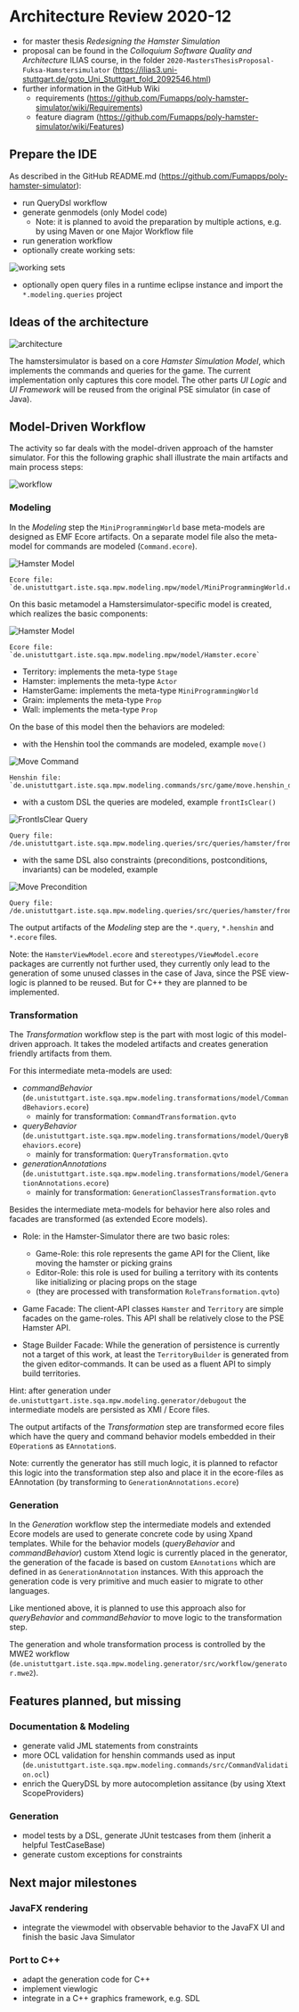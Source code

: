 # Architecture Review 2020-12

* for master thesis _Redesigning the Hamster Simulation_
* proposal can be found in the _Colloquium Software Quality and Architecture_ ILIAS course, in the folder `2020-MastersThesisProposal-Fuksa-Hamstersimulator` (https://ilias3.uni-stuttgart.de/goto_Uni_Stuttgart_fold_2092546.html)
* further information in the GitHub Wiki
    * requirements (https://github.com/Fumapps/poly-hamster-simulator/wiki/Requirements)
    * feature diagram (https://github.com/Fumapps/poly-hamster-simulator/wiki/Features)

## Prepare the IDE

As described in the GitHub README.md (https://github.com/Fumapps/poly-hamster-simulator):

* run QueryDsl workflow
* generate genmodels (only Model code)
    * Note: it is planned to avoid the preparation by multiple actions, e.g. by using Maven or one Major Workflow file
* run generation workflow
* optionally create working sets:

![working sets](workingsets.png)

* optionally open query files in a runtime eclipse instance and import the `*.modeling.queries` project

## Ideas of the architecture

![architecture](architecture_schematic.svg)

The hamstersimulator is based on a core _Hamster Simulation Model_, which implements the commands and queries for the game.
The current implementation only captures this core model. The other parts _UI Logic_ and _UI Framework_ will be reused from the original PSE simulator (in case of Java).

## Model-Driven Workflow

The activity so far deals with the model-driven approach of the hamster simulator. For this the following graphic shall illustrate the main artifacts and main process steps:

![workflow](mde_workflow.png)

### Modeling

In the _Modeling_ step the `MiniProgrammingWorld` base meta-models are designed as EMF Ecore artifacts. On a separate model file also the meta-model for commands are modeled (`Command.ecore`).

![Hamster Model](https://raw.githubusercontent.com/Fumapps/poly-hamster-simulator/acaae1094a29495bad14c4fe67d7decc3cdb6ac6/de.unistuttgart.iste.sqa.mpw.modeling.mpw/model/export/mpw%20class%20diagram.svg)

    Ecore file: `de.unistuttgart.iste.sqa.mpw.modeling.mpw/model/MiniProgrammingWorld.ecore`

On this basic metamodel a Hamstersimulator-specific model is created, which realizes the basic components:

![Hamster Model](https://raw.githubusercontent.com/Fumapps/poly-hamster-simulator/acaae1094a29495bad14c4fe67d7decc3cdb6ac6/de.unistuttgart.iste.sqa.mpw.modeling.mpw/model/export/hamster%20class%20diagram.svg)

    Ecore file: `de.unistuttgart.iste.sqa.mpw.modeling.mpw/model/Hamster.ecore`

* Territory: implements the meta-type `Stage`
* Hamster: implements the meta-type `Actor`
* HamsterGame: implements the meta-type `MiniProgrammingWorld`
* Grain: implements the meta-type `Prop`
* Wall: implements the meta-type `Prop`

On the base of this model then the behaviors are modeled:

* with the Henshin tool the commands are modeled, example `move()`
    
![Move Command](command_move.png)

    Henshin file: `de.unistuttgart.iste.sqa.mpw.modeling.commands/src/game/move.henshin_diagram`
    
* with a custom DSL the queries are modeled, example `frontIsClear()`

![FrontIsClear Query](query_front_is_clear.png)

    Query file: /de.unistuttgart.iste.sqa.mpw.modeling.queries/src/queries/hamster/frontIsClear.query

* with the same DSL also constraints (preconditions, postconditions, invariants)  can be modeled, example 

![Move Precondition](precondition_move.png)

    Query file: /de.unistuttgart.iste.sqa.mpw.modeling.queries/src/queries/hamster/frontIsClear.query

The output artifacts of the _Modeling_ step are the `*.query`, `*.henshin` and `*.ecore` files.  

Note: the `HamsterViewModel.ecore` and `stereotypes/ViewModel.ecore` packages are currently not further used, they currently only lead to the generation of some unused classes in the case of Java, since the PSE view-logic is planned to be reused. But for C++ they are planned to be implemented.

### Transformation

The _Transformation_ workflow step is the part with most logic of this model-driven approach. It takes the modeled artifacts and creates generation friendly artifacts from them.

For this intermediate meta-models are used:

* _commandBehavior_ (`de.unistuttgart.iste.sqa.mpw.modeling.transformations/model/CommandBehaviors.ecore`)
    * mainly for transformation: `CommandTransformation.qvto`
* _queryBehavior_ (`de.unistuttgart.iste.sqa.mpw.modeling.transformations/model/QueryBehaviors.ecore`)
    * mainly for transformation: `QueryTransformation.qvto`
* _generationAnnotations_ (`de.unistuttgart.iste.sqa.mpw.modeling.transformations/model/GenerationAnnotations.ecore`)
    * mainly for transformation: `GenerationClassesTransformation.qvto`
    
Besides the intermediate meta-models for behavior here also roles and facades are transformed (as extended Ecore models).

* Role: in the Hamster-Simulator there are two basic roles:
    * Game-Role: this role represents the game API for the Client, like moving the hamster or picking grains
    * Editor-Role: this role is used for builing a territory with its contents like initializing or placing props on the stage
    * (they are processed with transformation `RoleTransformation.qvto`)

* Game Facade: The client-API classes `Hamster` and `Territory` are simple facades on the game-roles. This API shall be relatively close to the PSE Hamster API.
* Stage Builder Facade: While the generation of persistence is currently not a target of this work, at least the `TerritoryBuilder` is generated from the given editor-commands. It can be used as a fluent API to simply build territories. 

Hint: after generation under `de.unistuttgart.iste.sqa.mpw.modeling.generator/debugout` the intermediate models are persisted as XMI / Ecore files.

The output artifacts of the _Transformation_ step are transformed ecore files which have the query and command behavior models embedded in their `EOperation`s as `EAnnotation`s.

Note: currently the generator has still much logic, it is planned to refactor this logic into the transformation step also and place it in the ecore-files as EAnnotation (by transforming to `GenerationAnnotations.ecore`)

### Generation

In the _Generation_ workflow step the intermediate models and extended Ecore models are used to generate concrete code by using Xpand templates.
While for the behavior models (_queryBehavior_ and _commandBehavior_) custom Xtend logic is currently placed in the generator, the generation of the facade is based on custom `EAnnotations` which are defined in as `GenerationAnnotation` instances.
With this approach the generation code is very primitive and much easier to migrate to other languages.

Like mentioned above, it is planned to use this approach also for _queryBehavior_ and _commandBehavior_ to move logic to the transformation step.

The generation and whole transformation process is controlled by the MWE2 workflow (`de.unistuttgart.iste.sqa.mpw.modeling.generator/src/workflow/generator.mwe2`). 

## Features planned, but missing

### Documentation & Modeling

* generate valid JML statements from constraints
* more OCL validation for henshin commands used as input (`de.unistuttgart.iste.sqa.mpw.modeling.commands/src/CommandValidation.ocl`)
* enrich the QueryDSL by more autocompletion assitance (by using Xtext ScopeProviders)

### Generation

* model tests by a DSL, generate JUnit testcases from them (inherit a helpful TestCaseBase)
* generate custom exceptions for constraints

## Next major milestones

### JavaFX rendering

* integrate the viewmodel with observable behavior to the JavaFX UI and finish the basic Java Simulator

### Port to C++

* adapt the generation code for C++
* implement viewlogic
* integrate in a C++ graphics framework, e.g. SDL
